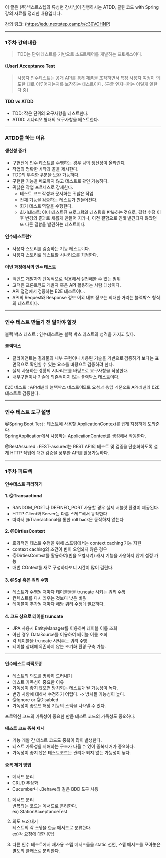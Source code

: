이 글은 (주)넥스트스텝의 류성현 강사님이 진행하시는 ATDD, 클린 코드 with Spring 강의 자료를 정리한 내용입니다.

강의 링크: (https://edu.nextstep.camp/s/c30VOHNP)

--- 

### 1주차 강의내용
> TDD는 단위 테스트를 기반으로 소프트웨어를 개발하는 프로세스이다.

#### (User) Acceptance Test
> 사용자 인수테스트는 공개 API를 통해 제품을 조작하면서 특정 사용자 여정이 의도한 대로 이루어지는지를 보장하는 테스트이다. (구글 엔지니어는 이렇게 일한다 중)


#### TDD vs ATDD
 - TDD: 작은 단위의 요구사항을 테스트한다.
 - ATDD: 시나리오 형태의 요구사항을 테스트한다.

---

### ATDD를 하는 이유


#### 생산성 증가
 - 구현전에 인수 테스트를 수행하는 경우 팀의 생산성이 올라간다.
 - 작업의 명확한 시작과 끝을 제시한다.
 - TDD의 부족한 부분을 보완 가능하다.
 - 구현한 기능을 배포하지 않고 테스트로 확인 가능하다.
 - 귀찮은 작업 프로세스로 강제한다.
    * 테스트 코드 작성과 문서화는 귀찮은 작업
    * 전체 기능을 검증하는 테스트가 만들어진다.
    * 회기 테스트 역할을 수행한다.
    * 회기테스트: 이미 테스트된 프로그램의 테스팅을 반복하는 것으로, 결함 수정 이후 변경의 결과로 새롭게 만들어 지거나, 이전 결함으로 인해 발견되지 않았던 또 다른 결함을 발견하는 테스트이다.
  
#### 인수테스트란?
 - 사용자 스토리를 검증하는 기능 테스트이다.
 - 사용자 스토리로 테스트할 시나리오를 지정한다.
  
  

#### 이번 과정에서의 인수 테스트
 - 백엔드 개발자가 단독적으로 적용해서 실천해볼 수 있는 범위
 - 고객은 프론트엔드 개발자 혹은 API 활용하는 사람 대상이다.
 - API 접점에서 검증하는 E2E 테스트이다.
 - API의 Request와 Response 정보 이외 내부 정보는 최대한 가리는 블랙박스 형식의 테스트이다.
 
---
### 인수 테스트 만들기 전 알아야 할것


블랙 박스 테스트
: 인수테스트는 블랙 박스 테스트의 성격을 가지고 있다.

#### 블랙박스
- 클라이언트는 결과물의 내부 구현이나 사용된 기술을 기반으로 검증하기 보다는 표면적으로 확인할 수 있는 요소를 바탕으로 검증하려 한다.
- 실제 사용하는 상황의 시나리오를 바탕으로 요구사항을 작성한다. 
- 내부구현이나 기술에 의존적이지 않는 블랙박스 테스트이다.


E2E 테스트
: API레벨의 블랙박스 테스트이므로 요청과 응답 기준으로 API레벨의 E2E 테스트로 검증한다.

---

### 인수 테스트 도구 설명

@Spring Boot Test
: 테스트에 사용할 ApplicationContext를 쉽게 지정하게 도와준다.  
 SpringApplication에서 사용하는 ApplicationContext를 생성해서 작동한다.

@RestAssured
: REST-assured는 REST API의 테스트 및 검증을 단순화하도록 설계
 HTTP 작업에 대한 검증을 풍부한 API를 활용가능하다.

---

### 1주차 피드백

#### 인수테스트 격리하기

#### 1. @Transactional
 - RANDOM_PORT나 DEFINED_PORT 사용할 경우 실제 서블릿 환경이 제공된다.
 - HTTP Client와 Server는 다른 스레드에서 동작한다.
 - 따라서 @Transactional을 통한 roll back은 동작하지 않는다.

#### 2. @DirtiesContext
- 효과적인 테스트 수행을 위해 스프링에서는 context caching 기능 지원
- context caching의 조건이 빈이 오염되지 않은 경우
- @DirtiesContext를 활용하여(빈을 오염시켜) 캐시 기능을 사용하지 않게 설정 가능
- 매번 COntext를 새로 구성하다보니 시간이 많이 걸린다.

#### 3. @Sql 혹은 쿼리 수행
- 테스트가 수행될 때마다 테이블들을 truncate 시키는 쿼리 수행
- 컨텍스트를 다시 띄우는 것보다 낮은 비용
- 테이블이 추가될 때마다 해당 쿼리 수정이 필요하다.

#### 4. 코드 상으로 테이블 truncate
- JPA 사용시 EntityManager를 이용하여 테이블 이름 조회
- 아닌 경우 DataSource를 이용하여 테이블 이름 조회
- 각 테이블을 truncate 시켜주는 쿼리 수행
- 테이블 상태에 의존하지 않는 초기화 환경 구축 가능.

---

#### 인수테스트 리팩토링
- 테스트의 의도를 명확히 드러내기
- 테스트 가독성이 중요한 이유
- 가독성이 좋지 않으면 방치되는 테스트가 될 가능성이 높다.
- 변경 사항에 대해서 수정하기 어렵다. -> 방치될 가능성이 높다.
- @Ignore or @Disabled
- 가독성이 좋으면 해당 기능의 스펙을 나타낼 수 있다.

프로덕션 코드의 가독성이 중요한 만큼 테스트 코드의 가독성도 중요하다.

#### 테스트 코드 중복 제거
- 기능 개발 간 테스트 코드도 중복이 많이 발생한다.
- 테스트 가독성을 저해하는 구조가 나올 수 있어 중복제거가 중요하다.
- 가독성이 좋지 않은 테스트코드는 관리가 되지 않는 가능성이 높다.

#### 중복 제거 방법
- 메서드 분리
- CRUD 추상화
- Cucumber나 JBehave와 같은 BDD 도구 사용

1. 메서드 분리  
   반복되는 코드는 메서드로 분리한다.  
   ex) StationAcceptanceTest

2. 의도 드러내기  
   테스트의 각 스텝을 한글 메서드로 분류한다.  
   ex)각 요청에 대한 응답

3. 다른 인수 테스트에서 재사용
   스텝 메서드들을 static 선언, 스텝 메서드를 모아놓은 별도의 클래스로 분리한다.

 